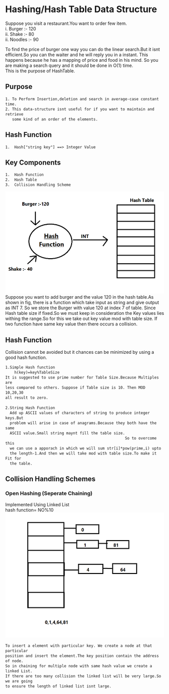 # Hashing/Hash Table Data Structure
Suppose you visit a restaurant.You want to order few item.<br>
 i.  Burger :- 120 <br>
 ii. Shake :- 80<br>
 ii. Noodles :- 90<br>
 
To find the price of burger one way you can do the linear search.But it 
isnt efficient.So you can the waiter and he will reply you in a instant.
This happens because he has a mapping of price and food in his mind.
So you are making a search query and it should be done in O(1) time.<br>
This is the purpose of HashTable.

## Purpose 
    1. To Perform Insertion,deletion and search in average-case constant time.
    2. This data-structure isnt useful for if you want to maintain and retrieve
       some kind of an order of the elements.

## Hash Function
    1.  Hash["string key"] ==> Integer Value

## Key Components
    1.  Hash Function
    2.  Hash Table
    3.  Collision Handling Scheme
    
   ![](hashing.png) 
   <br>
 Suppose you want to add burger and the value 120 in the hash table.As shown in
fig, there is a function which take input as string and give output as INT 7.
So we store the Burger with value 120 at index 7 of table.
Since Hash table size if fixed.So we must keep in consideration the Key values
lies withing the range.So for this we take out key value mod with table size.
If two function have same key value then there occurs a collision.

## Hash Function
   
Collision cannot be avoided but it chances can be minimized by using 
a good hash function.<br>
    
    1.Simple Hash function
        h(key)=key%TableSize
    It is suggested to use prime number for Table Size.Because Multiples are 
    less compared to others. Suppose if Table size is 10. Then MOD 10,20,30
    all result to zero.
         
    2.String Hash Function
      Add up ASCII values of characters of string to produce integer keys.But 
      problem will arise in case of anagrams.Because they both have the same 
      ASCII value.Small string maynt fill the table size.
                                                         So to overcome this
      we can use a apporach in which we will sum str[i]*pow(prime,i) upto
      the length-1.And then we will take mod with table size.To make it Fit for
      the table.
   ## Collision Handling Schemes
 
  ### Open Hashing (Seperate Chaining)
  
   Implemented Using Linked List<br>
   hash function= NO%10 <br>
            ![](linkedlist.png)<br>
            
    To insert a element with particular key. We create a node at that particular
    position and insert the element.The key position contain the address of node.
    So in chaining for multiple node with same hash value we create a linked List.
    If there are too many collision the linked list will be very large.So we are going
    to ensure the length of linked list isnt large.
    
      
    
         
     
